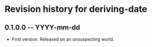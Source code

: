 # Revision history for deriving-date

## 0.1.0.0 -- YYYY-mm-dd

* First version. Released on an unsuspecting world.
